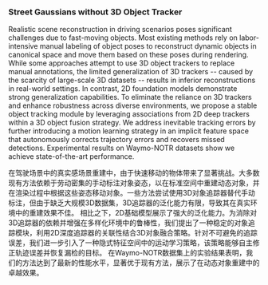 ### Street Gaussians without 3D Object Tracker

Realistic scene reconstruction in driving scenarios poses significant challenges due to fast-moving objects. Most existing methods rely on labor-intensive manual labeling of object poses to reconstruct dynamic objects in canonical space and move them based on these poses during rendering. While some approaches attempt to use 3D object trackers to replace manual annotations, the limited generalization of 3D trackers -- caused by the scarcity of large-scale 3D datasets -- results in inferior reconstructions in real-world settings. In contrast, 2D foundation models demonstrate strong generalization capabilities. To eliminate the reliance on 3D trackers and enhance robustness across diverse environments, we propose a stable object tracking module by leveraging associations from 2D deep trackers within a 3D object fusion strategy. We address inevitable tracking errors by further introducing a motion learning strategy in an implicit feature space that autonomously corrects trajectory errors and recovers missed detections. Experimental results on Waymo-NOTR datasets show we achieve state-of-the-art performance.

在驾驶场景中的真实感场景重建中，由于快速移动的物体带来了显著挑战。大多数现有方法依赖于劳动密集的手动标注对象姿态，以在标准空间中重建动态对象，并在渲染过程中根据这些姿态移动对象。一些方法尝试使用3D对象追踪器替代手动标注，但由于缺乏大规模3D数据集，3D追踪器的泛化能力有限，导致其在真实环境中的重建效果不佳。
相比之下，2D基础模型展示了强大的泛化能力。为消除对3D追踪器的依赖并增强在多样化环境中的鲁棒性，我们提出了一种稳定的对象追踪模块，利用2D深度追踪器的关联性结合3D对象融合策略。针对不可避免的追踪误差，我们进一步引入了一种隐式特征空间中的运动学习策略，该策略能够自主修正轨迹误差并恢复漏检的目标。
在Waymo-NOTR数据集上的实验结果表明，我们的方法达到了最新的性能水平，显著优于现有方法，展示了在动态对象重建中的卓越效果。
